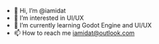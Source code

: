 - 👋 Hi, I’m @iamidat
- 👀 I’m interested in UI/UX
- 🌱 I’m currently learning Godot Engine and UI/UX
- 📫 How to reach me iamidat@outlook.com

<!---
iamidat/iamidat is a ✨ special ✨ repository because its `README.md` (this file) appears on your GitHub profile.
You can click the Preview link to take a look at your changes.
--->
